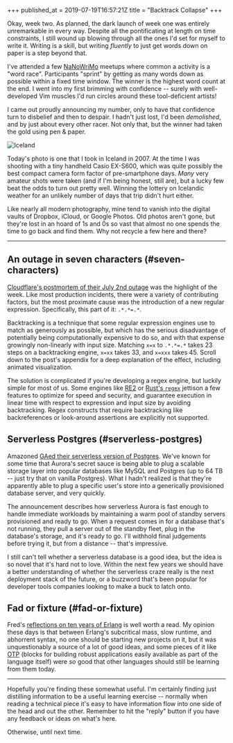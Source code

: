 +++
published_at = 2019-07-19T16:57:21Z
title = "Backtrack Collapse"
+++

Okay, week two. As planned, the dark launch of week one was
entirely unremarkable in every way. Despite all the
pontificating at length on time constraints, I still wound
up blowing through all the ones I'd set for myself to write
it. Writing is a skill, but writing _fluently_ to just get
words down on paper is a step beyond that.

I've attended a few [NaNoWriMo][nanowrimo] meetups where
common a activity is a "word race". Participants "sprint"
by getting as many words down as possible within a fixed
time window. The winner is the highest word count at the
end. I went into my first brimming with confidence --
surely with well-developed Vim muscles I'd run circles
around these tool-deficient artists!

I came out proudly announcing my number, only to have that
confidence turn to disbelief and then to despair. I hadn't
just lost, I'd been _demolished_, and by just about every
other racer. Not only that, but the winner had taken the
gold using pen & paper.

![Iceland](/assets/images/nanoglyphs/002-backtrack/iceland@2x.jpg)

Today's photo is one that I took in Iceland in 2007. At the
time I was shooting with a tiny handheld Casio EX-S600,
which was quite possibly the best compact camera form
factor of pre-smartphone days. _Many_ very amateur shots
were taken (and if I'm being honest, still are), but a
lucky few beat the odds to turn out pretty well. Winning
the lottery on Icelandic weather for an unlikely number of
days that trip didn't hurt either.

Like nearly all modern photography, mine tend to vanish
into the digital vaults of Dropbox, iCloud, or Google
Photos. Old photos aren't gone, but they're lost in an
hoard of 1s and 0s so vast that almost no one spends the
time to go back and find them. Why not recycle a few here
and there?

---

## An outage in seven characters (#seven-characters)

[Cloudflare's postmortem of their July 2nd
outage][cloudflare] was the highlight of the week. Like
most production incidents, there were a variety of
contributing factors, but the most proximate cause was the
introduction of a new regular expression. Specifically,
this part of it: `.*.*=.*`.

Backtracking is a technique that some regular expression
engines use to match as generously as possible, but which
has the serious disadvantage of potentially being
computationally expensive to do so, and with that expense
growingly non-linearly with input size. Matching `x=x` to
`.*.*=.*` takes 23 steps on a backtracking engine, `x=xx`
takes 33, and `x=xxx` takes 45. Scroll down to the post's
appendix for a deep explanation of the effect, including
animated visualization.

The solution is complicated if you're developing a regex
engine, but luckily simple for most of us. Some engines
like [RE2][re2] or [Rust's `regex`][rustregex] jettison a
few features to optimize for speed and security, and
guarantee execution in linear time with respect to
expression and input size by avoiding backtracking. Regex
constructs that require backtracking like backreferences or
look-around assertions are explicitly not supported.

## Serverless Postgres (#serverless-postgres)

Amazoned [GAed their serverless version of
Postgres][aurorapostgres]. We've known for some time that
Aurora's secret sauce is being able to plug a scalable
storage layer into popular databases like MySQL and
Postgres (up to 64 TB -- just try that on vanilla
Postgres). What I hadn't realized is that they're
apparently able to plug a specific user's store into a
generically provisioned database server, and very quickly.

The announcement describes how serverless Aurora is fast
enough to handle immediate workloads by maintaining a warm
pool of standby servers provisioned and ready to go. When a
request comes in for a database that's not running, they
pull a server out of the standby fleet, plug in the
database's storage, and it's ready to go. I'll withhold
final judgements before trying it, but from a distance --
that's impressive.

I still can't tell whether a serverless database is a good
idea, but the idea is so novel that it's hard not to love.
Within the next few years we should have a better
understanding of whether the serverless craze really is the
next deployment stack of the future, or a buzzword that's
been popular for developer tools companies looking to make
a buck to latch onto.

## Fad or fixture (#fad-or-fixture)

Fred's [reflections on ten years of Erlang][tenyears] is well worth a
read. My opinion these days is that between Erlang's
subcritical mass, slow runtime, and abhorrent syntax, no
one should be starting new projects on it, but it was
unquestionably a source of a lot of good ideas, and some
pieces of it like [OTP][otp] (blocks for building robust
applications easily available as part of the language
itself) were _so_ good that other languages should still be
learning from them today.

---

Hopefully you're finding these somewhat useful. I'm
certainly finding just distilling information to be a
useful learning exercise -- normally when reading a
technical piece it's easy to have information flow into one
side of the head and out the other. Remember to hit the
"reply" button if you have any feedback or ideas on what's
here.

Otherwise, until next time.

[aurorapostgres]: https://aws.amazon.com/blogs/aws/amazon-aurora-postgresql-serverless-now-generally-available/
[cloudflare]: https://blog.cloudflare.com/details-of-the-cloudflare-outage-on-july-2-2019/
[nanowrimo]: https://en.wikipedia.org/wiki/National_Novel_Writing_Month
[otp]: https://learnyousomeerlang.com/what-is-otp
[re2]: https://github.com/google/re2/
[rustregex]: https://docs.rs/regex/1.1.9/regex/
[tenyears]: https://ferd.ca/ten-years-of-erlang.html
